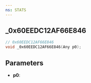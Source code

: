 ```yaml
---
ns: STATS
---
```

## _0x60EEDC12AF66E846

```c
// 0x60EEDC12AF66E846
void _0x60EEDC12AF66E846(Any p0);
```


## Parameters
* **p0**: 

